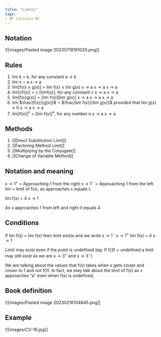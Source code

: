 ```yaml
---
title: "Limits"
tags:
- AP Calculus BC
---
```

## Notation

![[images/Pasted image 20230718191020.png]]

## Rules
1. lim k = k, for any constant
	a -> k
2. lim x = a
	x -> a
3. lim\[f(x) $\pm$ g(x)] = lim f(x) $\pm$ lim g(x)
	x -> a                    x -> a        x -> a
4. lim\[cf(x)] = c \[limf(x)], for any constant c
	x -> a          x -> a
5. lim\[f(x)g(x)] = \[lim f(x)]\[lim g(x)]
	x -> a                x -> a     x -> a
6. lim $\frac{f(x)}{g(x)}$ = $\frac{lim f(x)}{lim g(x)}$ provided that lim g(x) $\neq$ 0
	x -> a        x -> a
7. lim\[f(x)]$^n$ = \[lim f(x)]$^n$, for any number n
	x -> a	        x -> a

## Methods
1. [[Direct Substitution Limit]]
2. [[Factoring Method Limit]]
3. [[Multiplying by the Conjugate]]
4. [[Change of Variable Method]]
## Notation and meaning
x -> 1$^+$ = Approaching 1 from the right
x -> 1$^-$ = Approaching 1 from the left
lim = limit of f(x), as approaches c equals L

lim f(x) = 4
x -> 1

As x approaches 1 from left and right it equals 4

## Conditions

If lim f(x) = lim f(x) then limit exists and we write
	x -> 1$^-$   x -> 1$^+$ 
lim f(x) = 4
	x -> 1

Limit may exist even if the point is undefined (eg: If f(3) = undefined a limit may still exist as we are x -> 3$^+$ and x -> 3$^-$)

We are talking about the values that f(x) takes when x gets closer and closer to 1 and not f(1). In fact, we may talk about the limit of f(x) as x approaches “a” even when f(x) is undefined,

## Book definition
![[images/Pasted image 20230216104845.png]]

## Example

![[images/CV-16.jpg]]